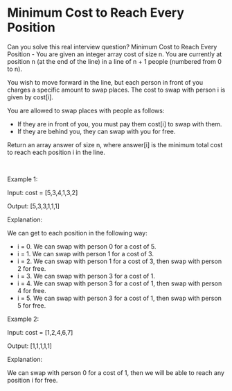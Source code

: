 # Minimum Cost to Reach Every Position

Can you solve this real interview question? Minimum Cost to Reach Every Position - You are given an integer array cost of size n. You are currently at position n (at the end of the line) in a line of n + 1 people (numbered from 0 to n).

You wish to move forward in the line, but each person in front of you charges a specific amount to swap places. The cost to swap with person i is given by cost[i].

You are allowed to swap places with people as follows:

 * If they are in front of you, you must pay them cost[i] to swap with them.
 * If they are behind you, they can swap with you for free.

Return an array answer of size n, where answer[i] is the minimum total cost to reach each position i in the line.

 

Example 1:

Input: cost = [5,3,4,1,3,2]

Output: [5,3,3,1,1,1]

Explanation:

We can get to each position in the following way:

 * i = 0. We can swap with person 0 for a cost of 5.
 * i = 1. We can swap with person 1 for a cost of 3.
 * i = 2. We can swap with person 1 for a cost of 3, then swap with person 2 for free.
 * i = 3. We can swap with person 3 for a cost of 1.
 * i = 4. We can swap with person 3 for a cost of 1, then swap with person 4 for free.
 * i = 5. We can swap with person 3 for a cost of 1, then swap with person 5 for free.

Example 2:

Input: cost = [1,2,4,6,7]

Output: [1,1,1,1,1]

Explanation:

We can swap with person 0 for a cost of 1, then we will be able to reach any position i for free.